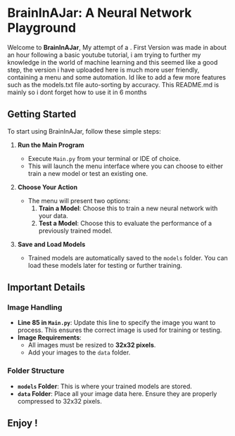 # BrainInAJar: A Neural Network Playground

Welcome to **BrainInAJar**, My attempt of a . First Version was made in about an hour following a basic youtube tutorial, i am trying to further my knowledge in the world of machine learning and this seemed like a good step, the version i have uploaded here is much more user friendly, containing a menu and some automation. Id like to add a few more features such as the models.txt file auto-sorting by accuracy. This README.md is mainly so i dont forget how to use it in 6 months
## Getting Started

To start using BrainInAJar, follow these simple steps:

1. **Run the Main Program**
   - Execute `Main.py` from your terminal or IDE of choice.
   - This will launch the menu interface where you can choose to either train a new model or test an existing one.

2. **Choose Your Action**
   - The menu will present two options:
     1. **Train a Model**: Choose this to train a new neural network with your data.
     2. **Test a Model**: Choose this to evaluate the performance of a previously trained model.

3. **Save and Load Models**
   - Trained models are automatically saved to the `models` folder. You can load these models later for testing or further training.

## Important Details

### Image Handling

- **Line 85 in `Main.py`**: Update this line to specify the image you want to process. This ensures the correct image is used for training or testing.
- **Image Requirements**: 
  - All images must be resized to **32x32 pixels**.
  - Add your images to the `data` folder.

### Folder Structure

- **`models` Folder**: This is where your trained models are stored.
- **`data` Folder**: Place all your image data here. Ensure they are properly compressed to 32x32 pixels.

## Enjoy !

